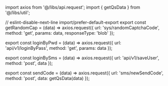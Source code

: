 import axios from '@/libs/api.request';
import { getQsData } from '@/libs/util';


// eslint-disable-next-line import/prefer-default-export
export const getRandomCap = (data) => axios.request({
  url: 'sys/randomCaptchaCode',
  method: 'get',
  params: data,
  responseType: 'blob'
});

export const loginByPwd = (data) => axios.request({
  url: 'api/v1/loginByPass',
  method: 'get',
  params: data
});

export const loginBySms = (data) => axios.request({
  url: 'api/v1/saveUser',
  method: 'post',
  data
});

export const sendCode = (data) => axios.request({
  url: 'sms/newSendCode',
  method: 'post',
  data: getQsData(data)
});
